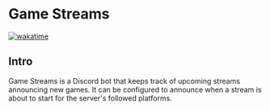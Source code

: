 # Game Streams

[![wakatime](https://wakatime.com/badge/github/tbeachill/game-stream-bot.svg)](https://wakatime.com/badge/github/tbeachill/game-stream-bot)

## Intro
Game Streams is a Discord bot that keeps track of upcoming streams announcing new games. It can be configured to announce when a stream is about to start for the server's followed platforms.
